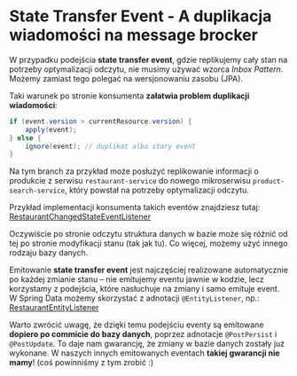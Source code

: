 # State Transfer Event - A duplikacja wiadomości na message brocker

W przypadku podejścia **state transfer event**, gdzie replikujemy cały stan na potrzeby optymalizacji odczytu, nie musimy używać wzorca *Inbox Pattern*.
Możemy zamiast tego polegać na wersjonowaniu zasobu (JPA).

Taki warunek po stronie konsumenta **załatwia problem duplikacji wiadomości**:
```java
if (event.version > currentResource.version) {
    apply(event);
} else {
    ignore(event); // duplikat albo stary event
}
```

Na tym branch za przykład może posłużyć replikowanie informacji o produkcie z serwisu `restaurant-service` do nowego mikroserwisu `product-search-service`,
który powstał na potrzeby optymalizacji odczytu.

Przykład implementacji konsumenta takich eventów znajdziesz tutaj:
[RestaurantChangedStateEventListener](product-search-service/src/main/java/pl/kopytka/customer/RestaurantChangedStateEventListener.java)

Oczywiście po stronie odczytu struktura danych w bazie może się różnić od tej po stronie modyfikacji stanu (tak jak tu).
Co więcej, możemy użyć innego rodzaju bazy danych.

Emitowanie **state transfer event** jest najczęściej realizowane automatycznie po każdej zmianie stanu – nie emitujemy eventu jawnie w kodzie, 
lecz korzystamy z podejścia, które nasłuchuje na zmiany i samo emituje event. 
W Spring Data możemy skorzystać z adnotacji `@EntityListener`, np.:
[RestaurantEntityListener](restaurant-service/src/main/java/pl/kopytka/restaurant/domain/RestaurantEntityListener.java)

Warto zwrócić uwagę, że dzięki temu podejściu eventy są emitowane **dopiero po commicie do bazy danych**,
poprzez adnotacje `@PostPersist` i `@PostUpdate`.
To daje nam gwarancję, że zmiany w bazie danych zostały już wykonane. 
W naszych innych emitowanych eventach **takiej gwarancji nie mamy**! (coś powinniśmy z tym zrobić :)

